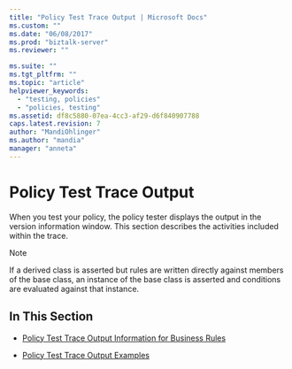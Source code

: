 ```yaml
---
title: "Policy Test Trace Output | Microsoft Docs"
ms.custom: ""
ms.date: "06/08/2017"
ms.prod: "biztalk-server"
ms.reviewer: ""

ms.suite: ""
ms.tgt_pltfrm: ""
ms.topic: "article"
helpviewer_keywords: 
  - "testing, policies"
  - "policies, testing"
ms.assetid: df8c5880-07ea-4cc3-af29-d6f840907788
caps.latest.revision: 7
author: "MandiOhlinger"
ms.author: "mandia"
manager: "anneta"
---
```

# Policy Test Trace Output
When you test your policy, the policy tester displays the output in the version information window. This section describes the activities included within the trace.  
  
> [!NOTE]
>  If a derived class is asserted but rules are written directly against members of the base class, an instance of the base class is asserted and conditions are evaluated against that instance.  
  
## In This Section  
  
-   [Policy Test Trace Output Information for Business Rules](../core/policy-test-trace-output-information-for-business-rules.md)  
  
-   [Policy Test Trace Output Examples](../core/policy-test-trace-output-examples.md)